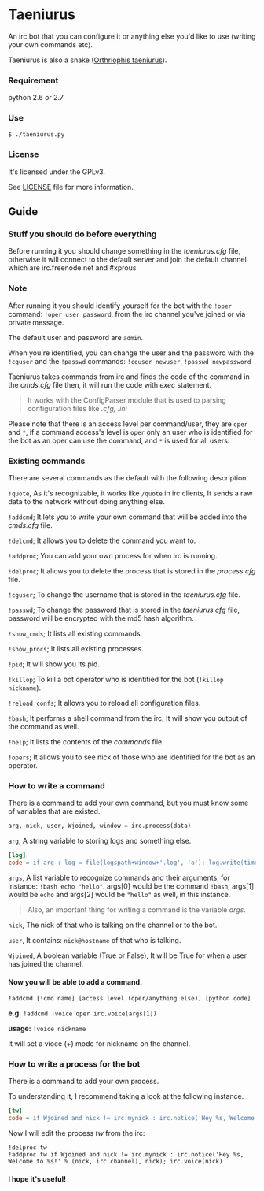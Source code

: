 # Taeniurus

An irc bot that you can configure it or anything else you'd like to use (writing your own commands etc).

Taeniurus is also a snake ([Orthriophis taeniurus](http://en.wikipedia.org/wiki/Orthriophis_taeniurus)).


### Requirement

python 2.6 or 2.7


### Use

```bash
$ ./taeniurus.py
```

### License

It's licensed under the GPLv3.

See [LICENSE](Taeniurus/tree/master/LICENSE) file for more information.


## Guide

### Stuff you should do before everything

Before running it you should change something in the _taeniurus.cfg_ file, otherwise it will connect to the default server and join the default channel which are irc.freenode.net and #xprous


### Note

After running it you should identify yourself for the bot with the `!oper` command: `!oper user password`,
from the irc channel you've joined or via private message.

The default user and password are `admin`.

When you're identified, you can change the user and the password with the `!cguser` and the `!passwd` commands:
`!cguser newuser`, `!passwd newpassword`

Taeniurus takes commands from irc and finds the code of the command in the _cmds.cfg_ file then, it will run the code with _exec_ statement.

> It works with the ConfigParser module that is used to parsing configuration files like _.cfg, .ini_

Please note that there is an access level per command/user, they are `oper` and `*`, if a command access's level is `oper` only an user who is identified for the bot as an oper can use the command, and `*` is used for all users.



### Existing commands

There are several commands as the default with the following description.

`!quote`, As it's recognizable, it works like `/quote` in irc clients, It sends a raw data to the network without doing anything else.

`!addcmd`; It lets you to write your own command that will be added into the _cmds.cfg_ file.

`!delcmd`; It allows you to delete the command you want to.

`!addproc`; You can add your own process for when irc is running.

`!delproc`; It allows you to delete the process that is stored in the _process.cfg_ file.

`!cguser`; To change the username that is stored in the _taeniurus.cfg_ file.

`!passwd`; To change the password that is stored in the _taeniurus.cfg_ file, password will be encrypted with the md5 hash algorithm.

`!show_cmds`; It lists all existing commands.

`!show_procs`; It lists all existing processes.

`!pid`; It will show you its pid.

`!killop`; To kill a bot operator who is identified for the bot (`!killop nickname`).

`!reload_confs`; It allows you to reload all configuration files.

`!bash`; It performs a shell command from the irc, It will show you output of the command as well.

`!help`; It lists the contents of the _commands_ file.

`!opers`; It allows you to see nick of those who are identified for the bot as an operator.



### How to write a command

There is a command to add your own command, but you must know some of variables that are existed.

```python
arg, nick, user, Wjoined, window = irc.process(data)
```

`arg`, A string variable to storing logs and something else.

```ini
[log]
code = if arg : log = file(logspath+window+'.log', 'a'); log.write(time.strftime('%H:%M')+' <'+nick+'> '+arg+'\n'); log.close()
```

`args`, A list variable to recognize commands and their arguments, for instance:
`!bash echo "hello"`. args[0] would be the command `!bash`, args[1] would be `echo` and args[2] would be `"hello"` as well, in this instance.

> Also, an important thing for writing a command is the variable _args_.

`nick`, The nick of that who is talking on the channel or to the bot.

`user`, It contains: `nick@hostname` of that who is talking.

`Wjoined`, A boolean variable (True or False), It will be True for when a user has joined the channel.


#### Now you will be able to add a command.

`!addcmd [!cmd name] [access level (oper/anything else)] [python code]`

**e.g.** `!addcmd !voice oper irc.voice(args[1])`

**usage:** `!voice nickname`

It will set a vioce (+) mode for nickname on the channel.



### How to write a process for the bot

There is a command to add your own process.

To understanding it, I recommend taking a look at the following instance.

```ini
[tw]
code = if Wjoined and nick != irc.mynick : irc.notice('Hey %s, Welcome to %s!' % (nick, irc.channel), nick)
```

Now I will edit the process _tw_ from the irc:

```
!delproc tw
!addproc tw if Wjoined and nick != irc.mynick : irc.notice('Hey %s, Welcome to %s!' % (nick, irc.channel), nick); irc.voice(nick)
```


#### I hope it's useful!
